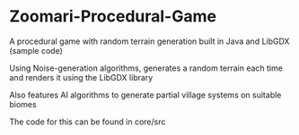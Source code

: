 # Zoomari-Procedural-Game
A procedural game with random terrain generation built in Java and LibGDX (sample code)

Using Noise-generation algorithms, generates a random terrain each time and renders it using
the LibGDX library

Also features AI algorithms to generate partial village systems on suitable biomes

The code for this can be found in core/src
